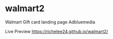 # walmart2
Walmart Gift card landing page Adbluemedia

Live Preview
https://richelee24.github.io/walmart2/
